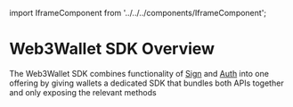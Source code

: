 import IframeComponent from '../../../components/IframeComponent';

# Web3Wallet SDK Overview

The Web3Wallet SDK combines functionality of [Sign](../../clients/sign/README.md) and [Auth](../../clients/auth/README.md) into one offering by giving wallets a dedicated SDK that bundles both APIs together and only exposing the relevant methods

<IframeComponent />
